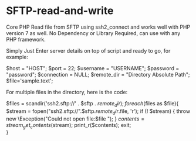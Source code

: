 # SFTP-read-and-write

Core PHP Read file from SFTP using ssh2_connect and works well with PHP version 7 as well.
No Dependency or Library Required, can use with any PHP framework.

Simply Just Enter server details on top of script and ready to go, for example:


$host = "HOST";
$port = 22;
$username = "USERNAME";
$password = "password";
$connection = NULL;
$remote_dir = "Directory Absolute Path";
$file='sample.text';

For multiple files in the directory, here is the code:

$files = scandir('ssh2.sftp://' . $sftp . $remote_dir);
  foreach($files as $file){
    $stream = fopen("ssh2.sftp://".$sftp.$remote_dir.$file, 'r');
    if (! $stream) {
            throw new \Exception("Could not open file:$file ");
    }
    $contents = stream_get_contents($stream);
    print_r($contents);	exit;		
  }
